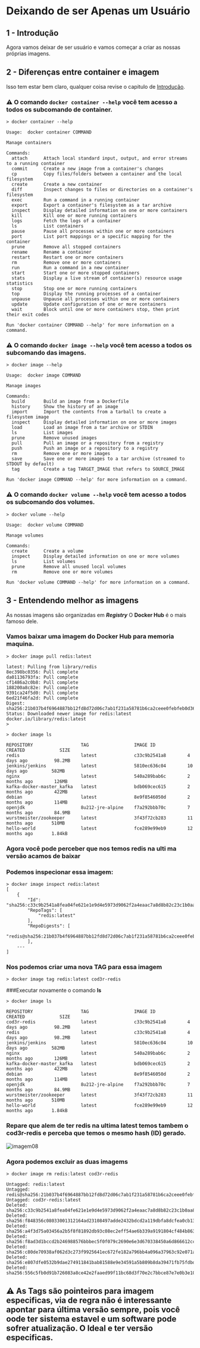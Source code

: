 # Deixando de ser Apenas um Usuário

## 1 - Introdução

Agora vamos deixar de ser usuário e vamos começar a criar as nossas próprias imagens.

## 2 - Diferenças entre container e imagem

Isso tem estar bem claro, qualquer coisa revise o capitulo de [Introdução](./introducao.md).

### ⚠️ O comando `docker container --help` você tem acesso a todos os subcomando de container.

```console
> docker container --help

Usage:  docker container COMMAND

Manage containers

Commands:
  attach      Attach local standard input, output, and error streams to a running container
  commit      Create a new image from a container's changes
  cp          Copy files/folders between a container and the local filesystem
  create      Create a new container
  diff        Inspect changes to files or directories on a container's filesystem
  exec        Run a command in a running container
  export      Export a container's filesystem as a tar archive
  inspect     Display detailed information on one or more containers
  kill        Kill one or more running containers
  logs        Fetch the logs of a container
  ls          List containers
  pause       Pause all processes within one or more containers
  port        List port mappings or a specific mapping for the container
  prune       Remove all stopped containers
  rename      Rename a container
  restart     Restart one or more containers
  rm          Remove one or more containers
  run         Run a command in a new container
  start       Start one or more stopped containers
  stats       Display a live stream of container(s) resource usage statistics
  stop        Stop one or more running containers
  top         Display the running processes of a container
  unpause     Unpause all processes within one or more containers
  update      Update configuration of one or more containers
  wait        Block until one or more containers stop, then print their exit codes

Run 'docker container COMMAND --help' for more information on a command.
```

### ⚠️ O comando `docker image --help` você tem acesso a todos os subcomando das imagens.

```console
> docker image --help

Usage:  docker image COMMAND

Manage images

Commands:
  build       Build an image from a Dockerfile
  history     Show the history of an image
  import      Import the contents from a tarball to create a filesystem image
  inspect     Display detailed information on one or more images
  load        Load an image from a tar archive or STDIN
  ls          List images
  prune       Remove unused images
  pull        Pull an image or a repository from a registry
  push        Push an image or a repository to a registry
  rm          Remove one or more images
  save        Save one or more images to a tar archive (streamed to STDOUT by default)
  tag         Create a tag TARGET_IMAGE that refers to SOURCE_IMAGE

Run 'docker image COMMAND --help' for more information on a command.
```

### ⚠️ O comando `docker volume --help` você tem acesso a todos os subcomando dos volumes.

```console
> docker volume --help

Usage:  docker volume COMMAND

Manage volumes

Commands:
  create      Create a volume
  inspect     Display detailed information on one or more volumes
  ls          List volumes
  prune       Remove all unused local volumes
  rm          Remove one or more volumes

Run 'docker volume COMMAND --help' for more information on a command.
```

## 3 - Entendendo melhor as imagens

As nossas imagens são organizadas em ***Registry*** O **Docker Hub** é o mais famoso dele.

### Vamos baixar uma imagem do Docker Hub para memoria maquina.

```console
> docker image pull redis:latest

latest: Pulling from library/redis
8ec398bc0356: Pull complete
da01136793fa: Pull complete
cf1486a2c0b8: Pull complete
188200a8c82e: Pull complete
9391ca24f5d0: Pull complete
6ed21f46fa2d: Pull complete
Digest: sha256:21b037b4f6964887bb12fd8d72d06c7ab1f231a58781b6ca2ceee0febfeb0d36
Status: Downloaded newer image for redis:latest
docker.io/library/redis:latest
> 
```

```console
> docker image ls

REPOSITORY                  TAG                 IMAGE ID            CREATED             SIZE
redis                       latest              c33c9b2541a8        4 days ago          98.2MB
jenkins/jenkins             latest              5810ec636c04        10 days ago         582MB
nginx                       latest              540a289bab6c        2 months ago        126MB
kafka-docker-master_kafka   latest              bdb069cec615        2 months ago        422MB
debian                      latest              8e9f8546050d        2 months ago        114MB
openjdk                     8u212-jre-alpine    f7a292bbb70c        7 months ago        84.9MB
wurstmeister/zookeeper      latest              3f43f72cb283        11 months ago       510MB
hello-world                 latest              fce289e99eb9        12 months ago       1.84kB
```

### Agora você pode perceber que nos temos redis na ulti ma versão acamos de baixar

### Podemos inspecionar essa imagem:

```console
> docker image inspect redis:latest
[
    {
        "Id": "sha256:c33c9b2541a8fea04fe621e1e9d4e5973d9062f2a4eaac7a8d8b82c23c1b0aa8",
        "RepoTags": [
            "redis:latest"
        ],
        "RepoDigests": [
            "redis@sha256:21b037b4f6964887bb12fd8d72d06c7ab1f231a58781b6ca2ceee0febfeb0d36"
        ],
    ---
]
```

### Nos podemos criar uma nova **TAG** para essa imagem

```console
> docker image tag redis:latest cod3r-redis
```

###Executar novamente o comando **ls**

```console
> docker image ls

REPOSITORY                  TAG                 IMAGE ID            CREATED             SIZE
cod3r-redis                 latest              c33c9b2541a8        4 days ago          98.2MB
redis                       latest              c33c9b2541a8        4 days ago          98.2MB
jenkins/jenkins             latest              5810ec636c04        10 days ago         582MB
nginx                       latest              540a289bab6c        2 months ago        126MB
kafka-docker-master_kafka   latest              bdb069cec615        2 months ago        422MB
debian                      latest              8e9f8546050d        2 months ago        114MB
openjdk                     8u212-jre-alpine    f7a292bbb70c        7 months ago        84.9MB
wurstmeister/zookeeper      latest              3f43f72cb283        11 months ago       510MB
hello-world                 latest              fce289e99eb9        12 months ago       1.84kB
```

### Repare que alem de ter redis na ultima latest temos tambem o cod3r-redis e perceba que temos o mesmo hash (ID) gerado.

![imagem08](https://github.com/jairosousa/Curso-de-Docker/blob/master/pages/img/img08.PNG)

### Agora podemos excluir as duas imagems

```console
> docker image rm redis:latest cod3r-redis

Untagged: redis:latest
Untagged: redis@sha256:21b037b4f6964887bb12fd8d72d06c7ab1f231a58781b6ca2ceee0febfeb0d36
Untagged: cod3r-redis:latest
Deleted: sha256:c33c9b2541a8fea04fe621e1e9d4e5973d9062f2a4eaac7a8d8b82c23c1b0aa8
Deleted: sha256:f848356c08033001312164ad23108497adde2432bdcd2a119dbfa8dcfea0cb13
Deleted: sha256:a4f3d75a03456a2b5f8f81892db93c08ec2eff54ae6b339a9191804cf484b863
Deleted: sha256:f8ad3d1bccd2b246988576bbbec5f0f079c2690e6e3d670338450a6d866612cc
Deleted: sha256:c80de70938af062d3c273f9925641ec672fe182a796bb4a096a37963c92e071a
Deleted: sha256:e807dfe0532b9dae274911841bab81588e9e34591a5b809b8da39471fb75fdbd
Deleted: sha256:556c5fb0d91b726083a8ce42e2faaed99f11bc68d3f70e2c7bbce87e7e0b3e10
```


## ⚠️ As **Tags** são pointeiros para imagem especificas,  via de regra não é interessante apontar para última versão sempre, pois você oode ter sistema estavel e um software pode sofrer atualização. O Ideal e ter versão especificas.